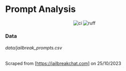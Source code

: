 # Prompt Analysis

<p align="center">
    <img src="https://github.com/danielyates2/prompt_analysis/actions/workflows/ci.yml/badge.svg" alt="ci">
    <img src="https://img.shields.io/endpoint?url=https://raw.githubusercontent.com/astral-sh/ruff/main/assets/badge/v2.json" alt="ruff">
</p>

### Data

###### data/jailbreak_prompts.csv
Scraped from [https://jailbreakchat.com] on 25/10/2023